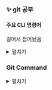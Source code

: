 ### ✨ git 공부

#### 주요 CLI 명령어

길어서 접어놨음

<details>
<summary> 펼치기 </summary>
<!--  -->
  
<br/>
  
**1. 현재 작업중인 폴더 확인**

`pwd` : print working directory

            현재 작업중인 폴더의 절대경로가 출력

**2. 폴더 생성**

`mkdir` : Make Directory

`mkdir {디렉토리 이름}`

- `mkdir Frontend`: 현재 폴더에 `Frontend`폴더를 생성

**3. 디렉토리 이동**

`cd` : change Directory

`cd {디렉토리 경로}`

- `cd .` - 현재 디렉토리 (생략 가능)
- `cd ..` - 상위 경로로 한 단계 이동
- `cd ../..` - 상위 경로로 두 단계 이동
- `cd ~/Desktop` - 데스크탑 디렉토리로 바로 이동

**4. 디렉토리 및 파일 목록 출력**

`ls` : List Segments

`ls {디렉토리 경로}{옵션}`

- `ls ~/Frontend/assets` : `Frontend/assets` 폴더의 하위 폴더 목록을 출력
- `ls -l ~/Frontend/assets` : 폴더 목록을 출력할 때 사용 권한, 소유자, 그룹, 크기, 날짜 등 상세 정보를 함께 표시
- `ls -a ~/Frontend/assets` : 폴더 목록을 출력할 때 숨겨진 항목을 포함하여 모든 내용을 출력
- `ls -al ~/Frontend/assets` : 폴더 목록을 출력할 때 숨겨진 항목을 포함하여 사용 권한, 소유자, 그룹, 크기, 날짜 등 상세 정보를 함께 표시

**5. 파일 생성**

`touch` : 빈 파일을 생성할 경우

`echo` : 간단한 내용이 들어있는 파일을 생성할 경우

- `$ touch index.html`: 내용이 없는 빈 `index.html`파일 생성
- `$ echo 'let me = "Frontend Developer"' > js/index.js`

       js 폴더안에  `let me = "Frontend Developer"` 라는 코드가 삽입된  `index.js`파일 생성

**6. 파일 내용 확인하기**

`cat` : Concatenate

- `cat js/index.js` : `index.js`파일의 내용을 화면에 출력
- `cat index.js app.js` : `index.js`파일의 내용으로 `app.js`파일 내용 덮어쓰기

**7. 파일/(비어있지 않은)디렉토리 삭제**

`rm` : Remove

`rm {제거할 파일/디렉토리 이름}`

- `rm index.html` : `index.html`파일 삭제
- `rm -r js` : js폴더 내부 하위 디렉토리까지 모두 삭제
- `$ rm -rf assets` : `assets`폴더 안의 하위 디렉토리까지 모두 삭제하되, 경고를 나타내지 않음

**8. 디렉토리 제거**

`rmdir` : Remove Directory

`rmdir {제거할 디렉토리 이름}`

- `$rmdir js`: `js` 폴더 삭제

**9. 파일/디렉토리 이동 및 이름 변경**

`mv` : Move(이미 존재하는 파일/디렉토리의 경우 이름 변경이 가능)

- `mv index.html views/index.html`: `index.html` 파일을 `views`폴더로 이동
- `mv js/index.js js/app.js` :`js` 폴더에 있는 `index.js` 파일명을 `app.js`로 변경

**10. 파일/디렉토리 복사**

`cp` : Copy

- `cp index.html main.html`:`index.html`파일을 동일한 폴더에 복사한 후 파일명을 `main.html` 로 변경
- `cp index.html views/main.html` :`index.html`파일을 `views` 폴더에 복사한 후 파일명을  `main.html` 로 변경
</details>

### Git Command

<details>
<summary>펼치기</summary>

#### Git 최초 설정

Git을 설치하고 나면 Git의 사용 환경을 적절하게 설정해 주어야 합니다. 환경 설정은 한 컴퓨터에서 한 번만 하면 되고 설정한 내용은 Git을 업그레이드해도 유지됩니다.

```bash
# Git 사용자 ID
git config --global user.name "seulbinim"
# Git 사용자 Email
git config --global user.email seulbinim@gmail.com
# Git Default Editor 설정 (Visual Studio Code)
git config --global core.editor "code --wait"

# windows와 Mac OS의 공백문자(줄바꿈) (Carriage return, Lind Feed)
# Windows 환경
git config --global core.autocrlf true
# Mac OS 환경
git config --global core.autocrlf input
```

또한 언제든지 설정 값을 'git config’라는 도구로 확인하고 변경할 수 있습니다.

#### Git 주요 커맨드

1. `git init` : 저장소 생성

   ```bash
   # 현재 디렉토리를 Git 저장소로 생성
   # .git 폴더(숨김 폴더)가 생성됨
   git init
   ```

2. `git status` : 현재 상태 확인

   ```bash
   git status

   # 변경된 파일명이 빨간색으로 보일 경우 Working Directory 상태
   # 변경된 파일명이 초록색으로 보일 경우 Staging Area 상태
   # nothing to commit, working tree clean의 경우 변경 내용이 없음을 나타냄
   ```

3. `git diff` : 파일의 변경내용 비교하기

   ```bash
   # difftool을 사용하여 파일의 변경내용을 비교
   git config --global -e
   [diff]
   	tool = vscode
   [difftool "vscode"]
   	cmd = code --wait --diff $LOCAL $REMOTE

   git difftool
   ```

4. `git add` : 파일의 변경 사항을 index(Staging Area)에 추가

   ```bash
   # 특정 파일을 Staging Area에 추가하기
   git add <file>
   # 변경 내용이 있는 모든 파일을 Staging Area에 추가하기
   git add *
   git add .
   ```

5. `git restore <file>` : 작업 내용 취소

   ```bash
   # Working Directory에 변경 내용을 취소할 경우(Tracked File)
   git restore <file>
   # Staging Area에 변경 내용을 Working Directory로 되돌릴 경우
   git restore --staged <file>
   ```

6. `git commit -m`  : 파일의 변경 사항에 대한 이력 생성

   ```bash
   # 마지막 커밋 메시지 수정
   git commit --amend "수정할 커밋 메시지"
   또는
   git commit --amend
   # VS Code에 COMMIT_EDITMSG 창에 수정할 커밋 메시지 입력 후 창 닫기
   ```

7. `git rebase -i <hash>`  : 특정 커밋 수정

   ```bash
   # pick -> reword로 수정한 후 커밋 메시지 수정
   reword <hash> "수정할 커밋 메시지"
   ```

8. `git log` : 커밋 이력 확인

   ```bash
   # Log를 한줄, 그래프 형태로 보기
   git log --oneline
   git log --oneline --graph
   ```

9. `git checkout HEAD~` : 과거 커밋 이력 확인

   ```bash
   # 이전 2개의 커밋으로 이동
   git checkout HEAD~2
   # 특정 커밋으로 이동
   git checkout <hash>
   # 마지막 커밋으로 복귀
   git checkout main
   ```

10. `git reset HEAD~` : 이전 상태로 복원(이력 제거)

    ```bash
    # 이전 2개의 커밋으로 돌아가기 (--mixed : default)
    # 커밋 기록은 삭제되지만 Working Directory에 변경 사항은 남김
    git reset HEAD~2
    # 커밋 기록은 삭제되지만 Working Directory와 Staging Area에 변경 사항은 남김
    git reset --soft HEAD~2
    # HEAD~2 커밋으로 복원되며 이후에 변경된 커밋 기록은 모두 삭제
    git reset --hard HEAD~2
    ```

11. `git branch` : 브랜치 생성 및 이동

    ```bash
    # likelion이라는 브랜치를 생성
    git branch likelion
    # likelion이라는 브랜치로 이동
    # checkout 명령이 여러 기능을 가지고 있기때문에 Git 2.23.0 버전에서는
    # 브랜치 이동을 위한 기능으로 switch 명령이 추가 됨 (checkout, switch 모두 사용 가능)
    git checkout likelion
    git switch likelion
    # main 브랜치로 복귀
    git switch main
    # likelion 브랜치를 main 브랜치로 병합
    git merge likelion
    # likelion 브랜치 삭제
    git branch -d likelion
    ```

12. `git reset HEAD~` : 이전 상태로 복원(이력 제거)

    ```bash
    # 이전 2개의 커밋으로 돌아가기 (--mixed : default)
    # 커밋 기록은 삭제되지만 Working Directory에 변경 사항은 남김
    git reset HEAD~2
    # 커밋 기록은 삭제되지만 Working Directory와 Staging Area에 변경 사항은 남김
    git reset --soft HEAD~2
    # HEAD~2 커밋으로 복원되며 이후에 변경된 커밋 기록은 모두 삭제
    git reset --hard HEAD~2
    ```

13. `git remote` : 리모트(Remote) 브랜치

    ```bash
    # 리모트 브랜치 조회
    git remote -v
    # 리모트 브랜치 추가
    git remote add origin <https://github.com/ID/REPOSITORY>
    # 리모트 브랜치 삭제
    git remote remove origin
    git remote rm origin
    ```

14. `git push` : 로컬의 변경 이력을 리모트로 전송

    ```bash
    # 로컬의 main 브랜치의 변경 이력을 리모트 main 브랜치로 보내기
    git push origin main
    ```

15. `git pull` : 리모트의 내용을 로컬에 반영 `(fetch + merge)`

+)

### git branch 스왑

```
$ git branch < 현재 어떤 브랜치가 있는지 확인

$ git switch main < 그냥 스왑할 때만 사용

$ git branch -d flex < flex라는 브랜치를 삭제하겠다는 말

$ git checkout -b flex < 플렉스라는 브랜치를 만들면서 바로 브랜치 스왑
```

+)

### ✨ git reset

### 🎇 soft / hard reset 차이?

#### 🚀 soft

코드는 그대로 놔둔 채로 커밋 내역만 쫌쫌따리 되돌리고 싶을 때 사용

#### 🚀 hard

코드까지 다 이전으로 되돌려버림 사용할 때 주의할 것~~!

### 🎇 reset 방법

```bash
$ git log --oneline
```

👉 커밋과 해시값 리스트가 나옴

```bash
$ git reset --hard {해시값}을 치고 누르면
```

👉 헤드가 그 해시값의 커밋으로 리셋됨

실수로 하드 리셋해버렸는데 어케 복구함??

```bash
$ git reflog --oneline
```

👉 리셋시킨 커밋 내역도 보임!! 이 위치로 다시 리셋 시키는 것도 가능

### 🎇 마지막 커밋 이름 수정하는 방법

```bash
$ git commit --amend
```

작성하면 힌트 창 뜰거고, 수정할 메세지 적으면 됨

</details>

